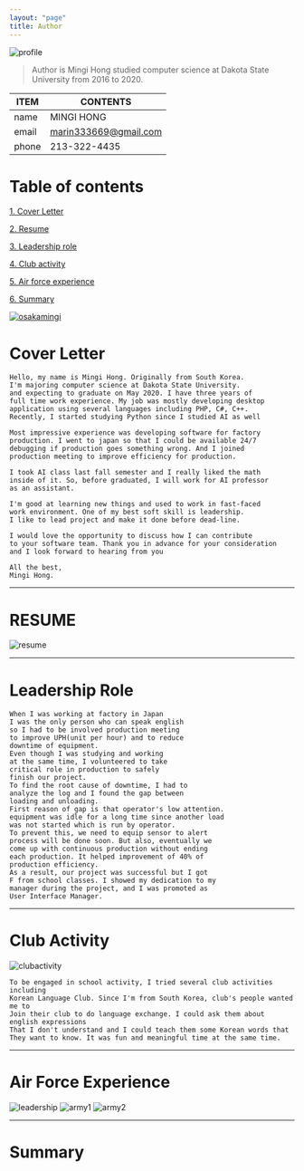 ```yaml
---
layout: "page"
title: Author
---
```


![profile](/minglab/assets/profile.jpg)

> Author is Mingi Hong studied computer science at Dakota State University from 2016 to 2020.

ITEM            | CONTENTS
--------------- | -------------
name            | MINGI HONG
email           | marin333669@gmail.com
phone           | 213-322-4435

# Table of contents
[1. Cover Letter](#cover_letter)

[2. Resume](#resume)

[3. Leadership role](#leadership-role)

[4. Club activity](#club-activity)

[5. Air force experience](#air-force-experience)

[6. Summary](#summary)

[![osakamingi](/minglab/assets/YoutubeIntroduction.jpg)](https://youtu.be/RQppPO6S-60)



# Cover Letter

```
Hello, my name is Mingi Hong. Originally from South Korea.
I'm majoring computer science at Dakota State University.
and expecting to graduate on May 2020. I have three years of
full time work experience. My job was mostly developing desktop
application using several languages including PHP, C#, C++.
Recently, I started studying Python since I studied AI as well

Most impressive experience was developing software for factory
production. I went to japan so that I could be available 24/7
debugging if production goes something wrong. And I joined 
production meeting to improve efficiency for production.

I took AI class last fall semester and I really liked the math
inside of it. So, before graduated, I will work for AI professor
as an assistant.

I'm good at learning new things and used to work in fast-faced
work environment. One of my best soft skill is leadership.
I like to lead project and make it done before dead-line.

I would love the opportunity to discuss how I can contribute
to your software team. Thank you in advance for your consideration
and I look forward to hearing from you

All the best,
Mingi Hong.
```
---


# RESUME
![resume](/minglab/assets/resume.png)


---
# Leadership Role

```
When I was working at factory in Japan
I was the only person who can speak english
so I had to be involved production meeting
to improve UPH(unit per hour) and to reduce
downtime of equipment.
Even though I was studying and working 
at the same time, I volunteered to take
critical role in production to safely 
finish our project. 
To find the root cause of downtime, I had to
analyze the log and I found the gap between
loading and unloading. 
First reason of gap is that operator's low attention.
equipment was idle for a long time since another load
was not started which is run by operator.
To prevent this, we need to equip sensor to alert 
process will be done soon. But also, eventually we
come up with continuous production without ending
each production. It helped improvement of 40% of
production efficiency.
As a result, our project was successful but I got
F from school classes. I showed my dedication to my
manager during the project, and I was promoted as
User Interface Manager.
```


---
# Club Activity
![clubactivity](/minglab/assets/clubactivity.jpg)
```
To be engaged in school activity, I tried several club activities including
Korean Language Club. Since I'm from South Korea, club's people wanted me to
Join their club to do language exchange. I could ask them about english expressions
That I don't understand and I could teach them some Korean words that
They want to know. It was fun and meaningful time at the same time.
```


---
# Air Force Experience
![leadership](/minglab/assets/leadership.png)
![army1](/minglab/assets/Army1.jpg)
![army2](/minglab/assets/Army2.jpg)

---
# Summary

